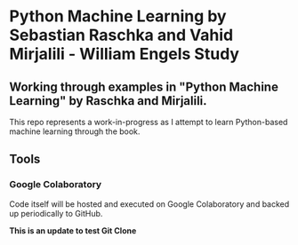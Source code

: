 # Python Machine Learning by Sebastian Raschka and Vahid Mirjalili - William Engels Study
## Working through examples in "Python Machine Learning" by Raschka and Mirjalili.

This repo represents a work-in-progress as I attempt to learn Python-based machine learning through the book.

## Tools
### Google Colaboratory
Code itself will be hosted and executed on Google Colaboratory and backed up periodically to GitHub.

**This is an update to test Git Clone**
